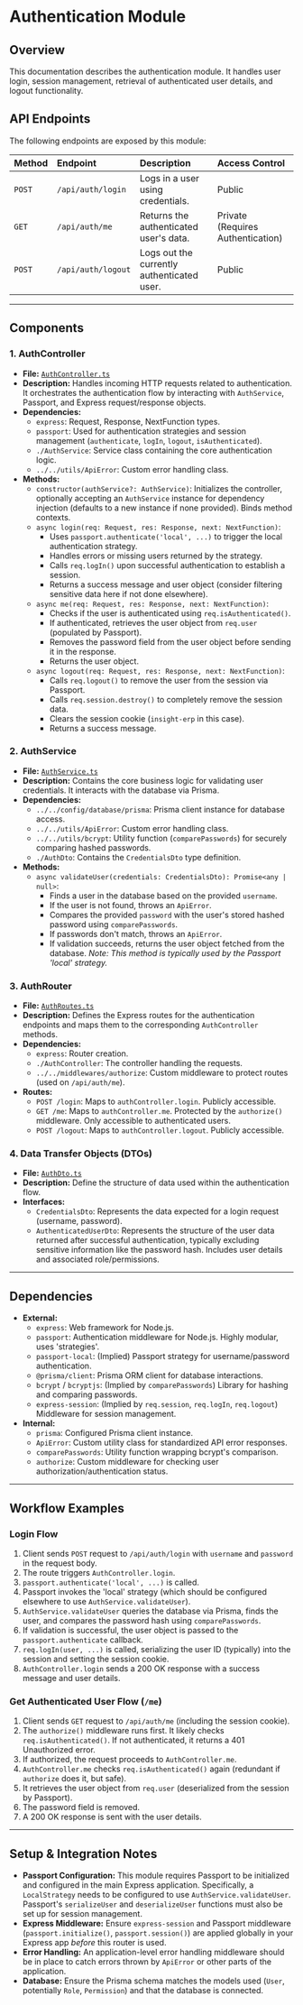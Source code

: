 # Authentication Module

## Overview

This documentation describes the authentication module. It handles user login, session management, retrieval of authenticated user details, and logout functionality.

## API Endpoints

The following endpoints are exposed by this module:

| Method | Endpoint             | Description                     | Access Control |
| :----- | :------------------- | :------------------------------ | :------------- |
| `POST` | `/api/auth/login`    | Logs in a user using credentials. | Public         |
| `GET`  | `/api/auth/me`       | Returns the authenticated user's data. | Private (Requires Authentication) |
| `POST` | `/api/auth/logout`   | Logs out the currently authenticated user. | Public         |

---

## Components

### 1. AuthController
* **File:** [`AuthController.ts`](../src/api/auth/AuthController.ts)
* **Description:** Handles incoming HTTP requests related to authentication. It orchestrates the authentication flow by interacting with `AuthService`, Passport, and Express request/response objects.
* **Dependencies:**
    * `express`: Request, Response, NextFunction types.
    * `passport`: Used for authentication strategies and session management (`authenticate`, `logIn`, `logout`, `isAuthenticated`).
    * `./AuthService`: Service class containing the core authentication logic.
    * `../../utils/ApiError`: Custom error handling class.
* **Methods:**
    * `constructor(authService?: AuthService)`: Initializes the controller, optionally accepting an `AuthService` instance for dependency injection (defaults to a new instance if none provided). Binds method contexts.
    * `async login(req: Request, res: Response, next: NextFunction)`:
        * Uses `passport.authenticate('local', ...)` to trigger the local authentication strategy.
        * Handles errors or missing users returned by the strategy.
        * Calls `req.logIn()` upon successful authentication to establish a session.
        * Returns a success message and user object (consider filtering sensitive data here if not done elsewhere).
    * `async me(req: Request, res: Response, next: NextFunction)`:
        * Checks if the user is authenticated using `req.isAuthenticated()`.
        * If authenticated, retrieves the user object from `req.user` (populated by Passport).
        * Removes the password field from the user object before sending it in the response.
        * Returns the user object.
    * `async logout(req: Request, res: Response, next: NextFunction)`:
        * Calls `req.logout()` to remove the user from the session via Passport.
        * Calls `req.session.destroy()` to completely remove the session data.
        * Clears the session cookie (`insight-erp` in this case).
        * Returns a success message.

### 2. AuthService

* **File:** [`AuthService.ts`](../src/api/auth/AuthService.ts)
* **Description:** Contains the core business logic for validating user credentials. It interacts with the database via Prisma.
* **Dependencies:**
    * `../../config/database/prisma`: Prisma client instance for database access.
    * `../../utils/ApiError`: Custom error handling class.
    * `../../utils/bcrypt`: Utility function (`comparePasswords`) for securely comparing hashed passwords.
    * `./AuthDto`: Contains the `CredentialsDto` type definition.
* **Methods:**
    * `async validateUser(credentials: CredentialsDto): Promise<any | null>`:
        * Finds a user in the database based on the provided `username`.
        * If the user is not found, throws an `ApiError`.
        * Compares the provided `password` with the user's stored hashed password using `comparePasswords`.
        * If passwords don't match, throws an `ApiError`.
        * If validation succeeds, returns the user object fetched from the database. *Note: This method is typically used by the Passport 'local' strategy.*

### 3. AuthRouter

* **File:** [`AuthRoutes.ts`](../src/api/auth/AuthRoutes.ts)
* **Description:** Defines the Express routes for the authentication endpoints and maps them to the corresponding `AuthController` methods.
* **Dependencies:**
    * `express`: Router creation.
    * `./AuthController`: The controller handling the requests.
    * `../../middlewares/authorize`: Custom middleware to protect routes (used on `/api/auth/me`).
* **Routes:**
    * `POST /login`: Maps to `authController.login`. Publicly accessible.
    * `GET /me`: Maps to `authController.me`. Protected by the `authorize()` middleware. Only accessible to authenticated users.
    * `POST /logout`: Maps to `authController.logout`. Publicly accessible.

### 4. Data Transfer Objects (DTOs)

* **File:** [`AuthDto.ts`](../src/api/auth/AuthDto.ts)
* **Description:** Define the structure of data used within the authentication flow.
* **Interfaces:**
    * `CredentialsDto`: Represents the data expected for a login request (username, password).
    * `AuthenticatedUserDto`: Represents the structure of the user data returned after successful authentication, typically excluding sensitive information like the password hash. Includes user details and associated role/permissions.

---

## Dependencies

* **External:**
    * `express`: Web framework for Node.js.
    * `passport`: Authentication middleware for Node.js. Highly modular, uses 'strategies'.
    * `passport-local`: (Implied) Passport strategy for username/password authentication.
    * `@prisma/client`: Prisma ORM client for database interactions.
    * `bcrypt` / `bcryptjs`: (Implied by `comparePasswords`) Library for hashing and comparing passwords.
    * `express-session`: (Implied by `req.session`, `req.logIn`, `req.logout`) Middleware for session management.
* **Internal:**
    * `prisma`: Configured Prisma client instance.
    * `ApiError`: Custom utility class for standardized API error responses.
    * `comparePasswords`: Utility function wrapping bcrypt's comparison.
    * `authorize`: Custom middleware for checking user authorization/authentication status.

---

## Workflow Examples

### Login Flow

1.  Client sends `POST` request to `/api/auth/login` with `username` and `password` in the request body.
2.  The route triggers `AuthController.login`.
3.  `passport.authenticate('local', ...)` is called.
4.  Passport invokes the 'local' strategy (which should be configured elsewhere to use `AuthService.validateUser`).
5.  `AuthService.validateUser` queries the database via Prisma, finds the user, and compares the password hash using `comparePasswords`.
6.  If validation is successful, the user object is passed to the `passport.authenticate` callback.
7.  `req.logIn(user, ...)` is called, serializing the user ID (typically) into the session and setting the session cookie.
8.  `AuthController.login` sends a 200 OK response with a success message and user details.

### Get Authenticated User Flow (`/me`)

1.  Client sends `GET` request to `/api/auth/me` (including the session cookie).
2.  The `authorize()` middleware runs first. It likely checks `req.isAuthenticated()`. If not authenticated, it returns a 401 Unauthorized error.
3.  If authorized, the request proceeds to `AuthController.me`.
4.  `AuthController.me` checks `req.isAuthenticated()` again (redundant if `authorize` does it, but safe).
5.  It retrieves the user object from `req.user` (deserialized from the session by Passport).
6.  The password field is removed.
7.  A 200 OK response is sent with the user details.

---

## Setup & Integration Notes

* **Passport Configuration:** This module requires Passport to be initialized and configured in the main Express application. Specifically, a `LocalStrategy` needs to be configured to use `AuthService.validateUser`. Passport's `serializeUser` and `deserializeUser` functions must also be set up for session management.
* **Express Middleware:** Ensure `express-session` and Passport middleware (`passport.initialize()`, `passport.session()`) are applied globally in your Express app *before* this router is used.
* **Error Handling:** An application-level error handling middleware should be in place to catch errors thrown by `ApiError` or other parts of the application.
* **Database:** Ensure the Prisma schema matches the models used (`User`, potentially `Role`, `Permission`) and that the database is connected.